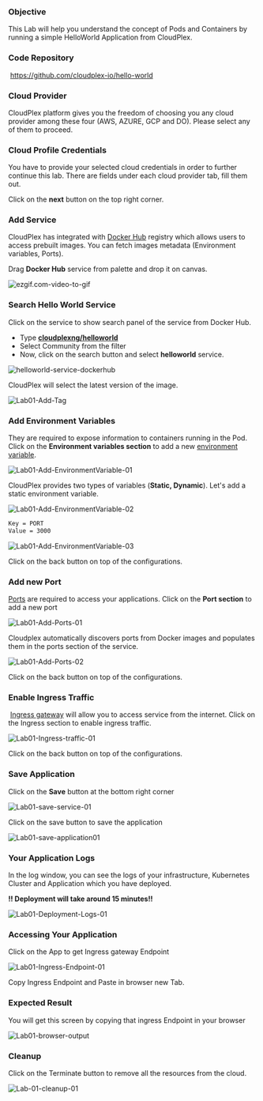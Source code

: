 ### Objective

This Lab will help you understand the concept of Pods and Containers by running a simple HelloWorld Application from CloudPlex.

### Code Repository

​	https://github.com/cloudplex-io/hello-world

### Cloud Provider

CloudPlex platform gives you the freedom of choosing you any cloud provider among these four (AWS, AZURE, GCP and DO). Please select any of them to proceed.

### Cloud Profile Credentials

You have to provide your selected cloud credentials in order to further continue this lab. There are fields under each cloud provider tab, fill them out.

Click on the **next** button on the top right corner.

### Add Service

CloudPlex has integrated with [Docker Hub](https://hub.docker.com/) registry which allows users to access prebuilt images. You can fetch images metadata (Environment variables, Ports).

Drag **Docker Hub** service from palette and drop it on canvas. 

![ezgif.com-video-to-gif](https://raw.githubusercontent.com/CloudplexPlatform/developer-community/feature/github-data-fetching/kubernetes/pods%20and%20containers/labs/helloworld/images/ezgif.com-video-to-gif.gif)



### Search Hello World Service

Click on the service to show search panel of the service from Docker Hub. 

- Type **[cloudplexng/helloworld](https://hub.docker.com/r/cloudplexng/helloworld)**
- Select Community from the filter
- Now, click on the search button and select **helloworld** service.



![helloworld-service-dockerhub](https://raw.githubusercontent.com/CloudplexPlatform/developer-community/feature/github-data-fetching/kubernetes/pods%20and%20containers/labs/helloworld/images/helloworld-service-dockerhub.gif)



CloudPlex will select the latest version of the image. 

![Lab01-Add-Tag](https://raw.githubusercontent.com/CloudplexPlatform/developer-community/feature/github-data-fetching/kubernetes/pods%20and%20containers/labs/helloworld/images/Lab01-Add-Tag.png)



### Add Environment Variables

They are required to  expose information to containers running in the Pod. Click on the **Environment variables section** to add a new [environment variable](https://kubernetes.io/docs/tasks/inject-data-application/define-environment-variable-container/#define-an-environment-variable-for-a-container).

![Lab01-Add-EnvironmentVariable-01](https://raw.githubusercontent.com/CloudplexPlatform/developer-community/feature/github-data-fetching/kubernetes/pods%20and%20containers/labs/helloworld/images/Lab01-Add-EnvironmentVariable-01.png)



CloudPlex provides two types of variables (**Static, Dynamic**). Let's add a static environment variable.

![Lab01-Add-EnvironmentVariable-02](https://raw.githubusercontent.com/CloudplexPlatform/developer-community/feature/github-data-fetching/kubernetes/pods%20and%20containers/labs/helloworld/images/Lab01-Add-EnvironmentVariable-02.png)

```bash
Key = PORT
Value = 3000
```

![Lab01-Add-EnvironmentVariable-03](https://raw.githubusercontent.com/CloudplexPlatform/developer-community/feature/github-data-fetching/kubernetes/pods%20and%20containers/labs/helloworld/images/Lab01-Add-EnvironmentVariable-03.png)

Click on the back button on top of the configurations.

### Add new Port

[Ports](https://kubernetes.io/docs/concepts/services-networking/connect-applications-service/#the-kubernetes-model-for-connecting-containers) are required to access your applications. Click on the **Port section** to add a new port

![Lab01-Add-Ports-01](https://raw.githubusercontent.com/CloudplexPlatform/developer-community/feature/github-data-fetching/kubernetes/pods%20and%20containers/labs/helloworld/images/Lab01-Add-Ports-01.png)

Cloudplex automatically discovers ports from Docker images and populates them in the ports section of the service.

![Lab01-Add-Ports-02](https://raw.githubusercontent.com/CloudplexPlatform/developer-community/feature/github-data-fetching/kubernetes/pods%20and%20containers/labs/helloworld/images/ports.png)

Click on the back button on top of the configurations.

### Enable Ingress Traffic

​	[Ingress gateway](https://istio.io/docs/tasks/traffic-management/ingress/ingress-control/) will allow you to access service from the internet. Click on the Ingress section to enable ingress traffic.

![Lab01-Ingress-traffic-01](https://raw.githubusercontent.com/CloudplexPlatform/developer-community/feature/github-data-fetching/kubernetes/pods%20and%20containers/labs/helloworld/images/Lab01-Ingress-traffic-01.png)

Click on the back button on top of the configurations.

### Save Application

Click on the **Save** button at the bottom right corner

![Lab01-save-service-01](https://raw.githubusercontent.com/CloudplexPlatform/developer-community/feature/github-data-fetching/kubernetes/pods%20and%20containers/labs/helloworld/images/Lab01-save-service-01.png)



Click on the save button to save the application

![Lab01-save-application01](https://raw.githubusercontent.com/CloudplexPlatform/developer-community/feature/github-data-fetching/kubernetes/pods%20and%20containers/labs/helloworld/images/Lab01-save-application01.png)



### Your Application Logs

In the log window, you can see the logs of your infrastructure, Kubernetes Cluster and Application which you have deployed.

**!! Deployment will take around 15 minutes!!** 

![Lab01-Deployment-Logs-01](https://raw.githubusercontent.com/CloudplexPlatform/developer-community/feature/github-data-fetching/kubernetes/pods%20and%20containers/labs/helloworld/images/Lab01-Deployment-Logs-01.png)



### Accessing Your Application

Click on the App to get Ingress gateway Endpoint

![Lab01-Ingress-Endpoint-01](https://raw.githubusercontent.com/CloudplexPlatform/developer-community/feature/github-data-fetching/kubernetes/pods%20and%20containers/labs/helloworld/images/Lab01-Ingress-Endpoint-01.png)



Copy Ingress Endpoint and Paste in browser new Tab.

### Expected Result

You will get this screen by copying that ingress Endpoint in your browser

![Lab01-browser-output](https://raw.githubusercontent.com/CloudplexPlatform/developer-community/feature/github-data-fetching/kubernetes/pods%20and%20containers/labs/helloworld/images/Lab01-browser-output.png)



### Cleanup

Click on the Terminate button to remove all the resources from the cloud.

 ![Lab-01-cleanup-01](https://raw.githubusercontent.com/CloudplexPlatform/developer-community/feature/github-data-fetching/kubernetes/pods%20and%20containers/labs/helloworld/images/cleanup.png)
